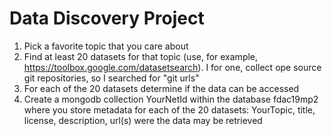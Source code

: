 # Data Discovery Project


1. Pick a favorite topic that you care about
2. Find at least 20 datasets for that topic (use, for example,
https://toolbox.google.com/datasetsearch). I for one, collect ope
source git repositories, so I searched for "git urls"
3. For each of the 20 datasets determine if the data can be accessed
4. Create a mongodb collection YourNetId within the database fdac19mp2
   where you store metadata for each of the 20 datasets: YourTopic, title,
   license, description, url(s) were the data may be retrieved


